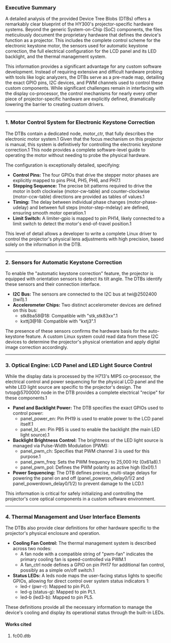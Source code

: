 ### **Executive Summary**

A detailed analysis of the provided Device Tree Blobs (DTBs) offers a remarkably clear blueprint of the HY300's projector-specific hardware systems. Beyond the generic System-on-Chip (SoC) components, the files meticulously document the proprietary hardware that defines the device's function as a projector. This includes the complete control scheme for the electronic keystone motor, the sensors used for automatic keystone correction, the full electrical configuration for the LCD panel and its LED backlight, and the thermal management system.

This information provides a significant advantage for any custom software development. Instead of requiring extensive and difficult hardware probing with tools like logic analyzers, the DTBs serve as a pre-made map, detailing the exact GPIO pins, I2C devices, and PWM channels used to control these custom components. While significant challenges remain in interfacing with the display co-processor, the control mechanisms for nearly every other piece of projector-specific hardware are explicitly defined, dramatically lowering the barrier to creating custom drivers.

---

### **1\. Motor Control System for Electronic Keystone Correction**

The DTBs contain a dedicated node, motor\_ctr, that fully describes the electronic motor system.1 Given that the focus mechanism on this projector is manual, this system is definitively for controlling the electronic keystone correction.1 This node provides a complete software-level guide to operating the motor without needing to probe the physical hardware.

The configuration is exceptionally detailed, specifying:

* **Control Pins:** The four GPIOs that drive the stepper motor phases are explicitly mapped to pins PH4, PH5, PH6, and PH7.1  
* **Stepping Sequence:** The precise bit patterns required to drive the motor in both clockwise (motor-cw-table) and counter-clockwise (motor-ccw-table) directions are provided as tables of values.1  
* **Timing:** The delay between individual phase changes (motor-phase-udelay) and between full steps (motor-step-mdelay) are defined, ensuring smooth motor operation.1  
* **Limit Switch:** A limiter-gpio is mapped to pin PH14, likely connected to a limit switch to detect the motor's end-of-travel position.1

This level of detail allows a developer to write a complete Linux driver to control the projector's physical lens adjustments with high precision, based solely on the information in the DTB.

---

### **2\. Sensors for Automatic Keystone Correction**

To enable the "automatic keystone correction" feature, the projector is equipped with orientation sensors to detect its tilt angle. The DTBs identify these sensors and their connection interface.

* **I2C Bus:** The sensors are connected to the I2C bus at twi@2502400 (twi1).1  
* **Accelerometer Chips:** Two distinct accelerometer devices are defined on this bus:  
  * stk8ba58@18: Compatible with "stk,stk83xx".1  
  * kxttj3@18: Compatible with "kxtj3".1

The presence of these sensors confirms the hardware basis for the auto-keystone feature. A custom Linux system could read data from these I2C devices to determine the projector's physical orientation and apply digital image correction accordingly.

---

### **3\. Optical Engine: LCD Panel and LED Light Source Control**

While the display data is processed by the H713's MIPS co-processor, the electrical control and power sequencing for the physical LCD panel and the white LED light source are specific to the projector's design. The tvtop@5700000 node in the DTB provides a complete electrical "recipe" for these components.1

* **Panel and Backlight Power:** The DTB specifies the exact GPIOs used to control power:  
  * panel\_power\_en: Pin PH19 is used to enable power to the LCD panel itself.1  
  * panel\_bl\_en: Pin PB5 is used to enable the backlight (the main LED light source).1  
* **Backlight Brightness Control:** The brightness of the LED light source is managed via Pulse-Width Modulation (PWM):  
  * panel\_pwm\_ch: Specifies that PWM channel 3 is used for this purpose.1  
  * panel\_pwm\_freq: Sets the PWM frequency to 25,000 Hz (0x61a8).1  
  * panel\_pwm\_pol: Defines the PWM polarity as active high (0x01).1  
* **Power Sequencing:** The DTB defines precise, multi-stage delays for powering the panel on and off (panel\_poweron\_delay0/1/2 and panel\_powerdown\_delay0/1/2) to prevent damage to the LCD.1

This information is critical for safely initializing and controlling the projector's core optical components in a custom software environment.

---

### **4\. Thermal Management and User Interface Elements**

The DTBs also provide clear definitions for other hardware specific to the projector's physical enclosure and operation.

* **Cooling Fan Control:** The thermal management system is described across two nodes:  
  * A fan node with a compatible string of "pwm-fan" indicates the primary cooling fan is speed-controlled via PWM.1  
  * A fan\_ctrl node defines a GPIO on pin PH17 for additional fan control, possibly as a simple on/off switch.1  
* **Status LEDs:** A leds node maps the user-facing status lights to specific GPIOs, allowing for direct control over system status indicators 1:  
  * led-r (pwr-r): Mapped to pin PL0.  
  * led-g (status-g): Mapped to pin PL1.  
  * led-b (led3-b): Mapped to pin PL5.

These definitions provide all the necessary information to manage the device's cooling and display its operational status through the built-in LEDs.

#### **Works cited**

1. fc00.dtb